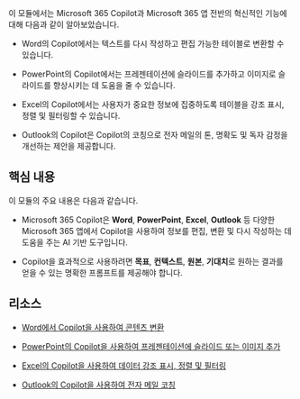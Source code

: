 
이 모듈에서는 Microsoft 365 Copilot과 Microsoft 365 앱 전반의 혁신적인 기능에 대해 다음과 같이 알아보았습니다.

- Word의 Copilot에서는 텍스트를 다시 작성하고 편집 가능한 테이블로 변환할 수 있습니다. 

- PowerPoint의 Copilot에서는 프레젠테이션에 슬라이드를 추가하고 이미지로 슬라이드를 향상시키는 데 도움을 줄 수 있습니다. 

- Excel의 Copilot에서는 사용자가 중요한 정보에 집중하도록 테이블을 강조 표시, 정렬 및 필터링할 수 있습니다. 

- Outlook의 Copilot은 Copilot의 코칭으로 전자 메일의 톤, 명확도 및 독자 감정을 개선하는 제안을 제공합니다.

## 핵심 내용

이 모듈의 주요 내용은 다음과 같습니다.

- Microsoft 365 Copilot은 **Word**, **PowerPoint**, **Excel**, **Outlook** 등 다양한 Microsoft 365 앱에서 Copilot을 사용하여 정보를 편집, 변환 및 다시 작성하는 데 도움을 주는 AI 기반 도구입니다.

- Copilot을 효과적으로 사용하려면 **목표**, **컨텍스트**, **원본**, **기대치**로 원하는 결과를 얻을 수 있는 명확한 프롬프트를 제공해야 합니다.

## 리소스

- [Word에서 Copilot을 사용하여 콘텐츠 변환](https://support.microsoft.com/office/transform-your-content-with-copilot-in-word-923d9763-f896-4da7-8a3f-5b12c3bfc475)

- [PowerPoint의 Copilot을 사용하여 프레젠테이션에 슬라이드 또는 이미지 추가](https://support.microsoft.com/office/add-a-slide-or-image-to-your-presentation-with-copilot-in-powerpoint-ae906e57-db71-4f46-8ed5-c1e2cebe6a80)

- [Excel의 Copilot을 사용하여 데이터 강조 표시, 정렬 및 필터링](https://support.microsoft.com/office/highlight-sort-and-filter-your-data-with-copilot-in-excel-05302e3f-de42-4475-b235-be9cb3d4e936)

- [Outlook의 Copilot을 사용하여 전자 메일 코칭](https://support.microsoft.com/office/email-coaching-with-copilot-in-outlook-91a3cd56-1586-4a31-85c7-2eb8cdb02405#OSVersion=iOS)